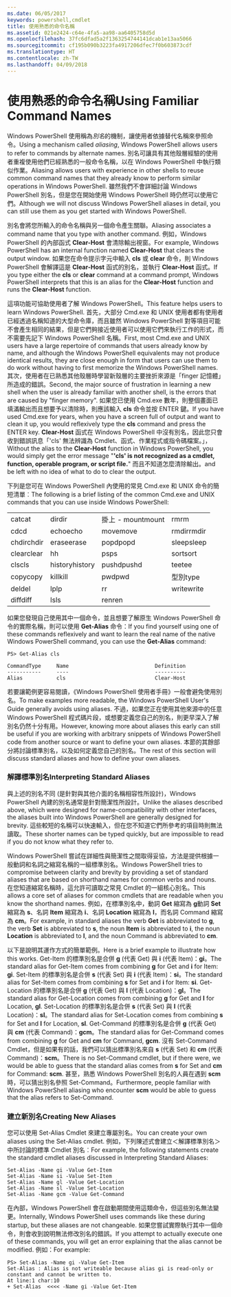 ```yaml
---
ms.date: 06/05/2017
keywords: powershell,cmdlet
title: 使用熟悉的命令名稱
ms.assetid: 021e2424-c64e-4fa5-aa98-aa6405758d5d
ms.openlocfilehash: 37fc6dfad5a2f1363254744141dcab1e13aa5066
ms.sourcegitcommit: cf195b090b3223fa4917206dfec7f0b603873cdf
ms.translationtype: HT
ms.contentlocale: zh-TW
ms.lasthandoff: 04/09/2018
---
```

# <a name="using-familiar-command-names"></a><span data-ttu-id="f1cf0-103">使用熟悉的命令名稱</span><span class="sxs-lookup"><span data-stu-id="f1cf0-103">Using Familiar Command Names</span></span>
<span data-ttu-id="f1cf0-104">Windows PowerShell 使用稱為*別名*的機制，讓使用者依據替代名稱來參照命令。</span><span class="sxs-lookup"><span data-stu-id="f1cf0-104">Using a mechanism called *aliasing*, Windows PowerShell allows users to refer to commands by alternate names.</span></span> <span data-ttu-id="f1cf0-105">別名可讓具有其他殼層經驗的使用者重複使用他們已經熟悉的一般命令名稱，以在 Windows PowerShell 中執行類似作業。</span><span class="sxs-lookup"><span data-stu-id="f1cf0-105">Aliasing allows users with experience in other shells to reuse common command names that they already know to perform similar operations in Windows PowerShell.</span></span> <span data-ttu-id="f1cf0-106">雖然我們不會詳細討論 Windows PowerShell 別名，但是您在開始使用 Windows PowerShell 時仍然可以使用它們。</span><span class="sxs-lookup"><span data-stu-id="f1cf0-106">Although we will not discuss Windows PowerShell aliases in detail, you can still use them as you get started with Windows PowerShell.</span></span>

<span data-ttu-id="f1cf0-107">別名會將您所輸入的命令名稱與另一個命令產生關聯。</span><span class="sxs-lookup"><span data-stu-id="f1cf0-107">Aliasing associates a command name that you type with another command.</span></span> <span data-ttu-id="f1cf0-108">例如，Windows PowerShell 的內部函式 **Clear-Host** 會清除輸出視窗。</span><span class="sxs-lookup"><span data-stu-id="f1cf0-108">For example, Windows PowerShell has an internal function named **Clear-Host** that clears the output window.</span></span> <span data-ttu-id="f1cf0-109">如果您在命令提示字元中輸入 **cls** 或 **clear** 命令，則 Windows PowerShell 會解譯這是 **Clear-Host** 函式的別名，並執行 **Clear-Host** 函式。</span><span class="sxs-lookup"><span data-stu-id="f1cf0-109">If you type either the **cls** or **clear** command at a command prompt, Windows PowerShell interprets that this is an alias for the **Clear-Host** function and runs the **Clear-Host** function.</span></span>

<span data-ttu-id="f1cf0-110">這項功能可協助使用者了解 Windows PowerShell。</span><span class="sxs-lookup"><span data-stu-id="f1cf0-110">This feature helps users to learn Windows PowerShell.</span></span> <span data-ttu-id="f1cf0-111">首先，大部分 Cmd.exe 和 UNIX 使用者都有使用者已經透過名稱知道的大型命令庫，而且雖然 Windows PowerShell 對等項目可能不會產生相同的結果，但是它們夠接近使用者可以使用它們來執行工作的形式，而不需要先記下 Windows PowerShell 名稱。</span><span class="sxs-lookup"><span data-stu-id="f1cf0-111">First, most Cmd.exe and UNIX users have a large repertoire of commands that users already know by name, and although the Windows PowerShell equivalents may not produce identical results, they are close enough in form that users can use them to do work without having to first memorize the Windows PowerShell names.</span></span> <span data-ttu-id="f1cf0-112">其次，使用者在已熟悉其他殼層時學習新殼層的主要挫折來源是「finger 記憶體」所造成的錯誤。</span><span class="sxs-lookup"><span data-stu-id="f1cf0-112">Second, the major source of frustration in learning a new shell when the user is already familiar with another shell, is the errors that are caused by "finger memory".</span></span> <span data-ttu-id="f1cf0-113">如果您已使用 Cmd.exe 數年，則整個畫面已填滿輸出而且想要予以清除時，則應該輸入 **cls** 命令並按 ENTER 鍵。</span><span class="sxs-lookup"><span data-stu-id="f1cf0-113">If you have used Cmd.exe for years, when you have a screen full of output and want to clean it up, you would reflexively type the **cls** command and press the ENTER key.</span></span> <span data-ttu-id="f1cf0-114">**Clear-Host** 函式在 Windows PowerShell 中沒有別名，因此您只會收到錯誤訊息「'cls' 無法辨識為 Cmdlet、函式、作業程式或指令碼檔案。」，</span><span class="sxs-lookup"><span data-stu-id="f1cf0-114">Without the alias to the **Clear-Host** function in Windows PowerShell, you would simply get the error message "**'cls' is not recognized as a cmdlet, function, operable program, or script file.**"</span></span> <span data-ttu-id="f1cf0-115">而且不知道怎麼清除輸出。</span><span class="sxs-lookup"><span data-stu-id="f1cf0-115">and be left with no idea of what to do to clear the output.</span></span>

<span data-ttu-id="f1cf0-116">下列是您可在 Windows PowerShell 內使用的常見 Cmd.exe 和 UNIX 命令的簡短清單︰</span><span class="sxs-lookup"><span data-stu-id="f1cf0-116">The following is a brief listing of the common Cmd.exe and UNIX commands that you can use inside Windows PowerShell:</span></span>

|||||
|-|-|-|-|
|<span data-ttu-id="f1cf0-117">cat</span><span class="sxs-lookup"><span data-stu-id="f1cf0-117">cat</span></span>|<span data-ttu-id="f1cf0-118">dir</span><span class="sxs-lookup"><span data-stu-id="f1cf0-118">dir</span></span>|<span data-ttu-id="f1cf0-119">掛上 - mount</span><span class="sxs-lookup"><span data-stu-id="f1cf0-119">mount</span></span>|<span data-ttu-id="f1cf0-120">rm</span><span class="sxs-lookup"><span data-stu-id="f1cf0-120">rm</span></span>|
|<span data-ttu-id="f1cf0-121">cd</span><span class="sxs-lookup"><span data-stu-id="f1cf0-121">cd</span></span>|<span data-ttu-id="f1cf0-122">echo</span><span class="sxs-lookup"><span data-stu-id="f1cf0-122">echo</span></span>|<span data-ttu-id="f1cf0-123">move</span><span class="sxs-lookup"><span data-stu-id="f1cf0-123">move</span></span>|<span data-ttu-id="f1cf0-124">rmdir</span><span class="sxs-lookup"><span data-stu-id="f1cf0-124">rmdir</span></span>|
|<span data-ttu-id="f1cf0-125">chdir</span><span class="sxs-lookup"><span data-stu-id="f1cf0-125">chdir</span></span>|<span data-ttu-id="f1cf0-126">erase</span><span class="sxs-lookup"><span data-stu-id="f1cf0-126">erase</span></span>|<span data-ttu-id="f1cf0-127">popd</span><span class="sxs-lookup"><span data-stu-id="f1cf0-127">popd</span></span>|<span data-ttu-id="f1cf0-128">sleep</span><span class="sxs-lookup"><span data-stu-id="f1cf0-128">sleep</span></span>|
|<span data-ttu-id="f1cf0-129">clear</span><span class="sxs-lookup"><span data-stu-id="f1cf0-129">clear</span></span>|<span data-ttu-id="f1cf0-130">h</span><span class="sxs-lookup"><span data-stu-id="f1cf0-130">h</span></span>|<span data-ttu-id="f1cf0-131">ps</span><span class="sxs-lookup"><span data-stu-id="f1cf0-131">ps</span></span>|<span data-ttu-id="f1cf0-132">sort</span><span class="sxs-lookup"><span data-stu-id="f1cf0-132">sort</span></span>|
|<span data-ttu-id="f1cf0-133">cls</span><span class="sxs-lookup"><span data-stu-id="f1cf0-133">cls</span></span>|<span data-ttu-id="f1cf0-134">history</span><span class="sxs-lookup"><span data-stu-id="f1cf0-134">history</span></span>|<span data-ttu-id="f1cf0-135">pushd</span><span class="sxs-lookup"><span data-stu-id="f1cf0-135">pushd</span></span>|<span data-ttu-id="f1cf0-136">tee</span><span class="sxs-lookup"><span data-stu-id="f1cf0-136">tee</span></span>|
|<span data-ttu-id="f1cf0-137">copy</span><span class="sxs-lookup"><span data-stu-id="f1cf0-137">copy</span></span>|<span data-ttu-id="f1cf0-138">kill</span><span class="sxs-lookup"><span data-stu-id="f1cf0-138">kill</span></span>|<span data-ttu-id="f1cf0-139">pwd</span><span class="sxs-lookup"><span data-stu-id="f1cf0-139">pwd</span></span>|<span data-ttu-id="f1cf0-140">型別</span><span class="sxs-lookup"><span data-stu-id="f1cf0-140">type</span></span>|
|<span data-ttu-id="f1cf0-141">del</span><span class="sxs-lookup"><span data-stu-id="f1cf0-141">del</span></span>|<span data-ttu-id="f1cf0-142">lp</span><span class="sxs-lookup"><span data-stu-id="f1cf0-142">lp</span></span>|<span data-ttu-id="f1cf0-143">r</span><span class="sxs-lookup"><span data-stu-id="f1cf0-143">r</span></span>|<span data-ttu-id="f1cf0-144">write</span><span class="sxs-lookup"><span data-stu-id="f1cf0-144">write</span></span>|
|<span data-ttu-id="f1cf0-145">diff</span><span class="sxs-lookup"><span data-stu-id="f1cf0-145">diff</span></span>|<span data-ttu-id="f1cf0-146">ls</span><span class="sxs-lookup"><span data-stu-id="f1cf0-146">ls</span></span>|<span data-ttu-id="f1cf0-147">ren</span><span class="sxs-lookup"><span data-stu-id="f1cf0-147">ren</span></span>||

<span data-ttu-id="f1cf0-148">如果您發現自己使用其中一個命令，並且想要了解原生 Windows PowerShell 命令的實際名稱，則可以使用 **Get-Alias** 命令：</span><span class="sxs-lookup"><span data-stu-id="f1cf0-148">If you find yourself using one of these commands reflexively and want to learn the real name of the native Windows PowerShell command, you can use the **Get-Alias** command:</span></span>

```
PS> Get-Alias cls

CommandType     Name                            Definition
-----------     ----                            ----------
Alias           cls                             Clear-Host
```

<span data-ttu-id="f1cf0-149">若要讓範例更容易閱讀，《Windows PowerShell 使用者手冊》一般會避免使用別名。</span><span class="sxs-lookup"><span data-stu-id="f1cf0-149">To make examples more readable, the Windows PowerShell User's Guide generally avoids using aliases.</span></span> <span data-ttu-id="f1cf0-150">不過，如果您正在使用其他來源中的任意 Windows PowerShell 程式碼片段，或想要定義您自己的別名，則更早深入了解別名仍然十分有用。</span><span class="sxs-lookup"><span data-stu-id="f1cf0-150">However, knowing more about aliases this early can still be useful if you are working with arbitrary snippets of Windows PowerShell code from another source or want to define your own aliases.</span></span> <span data-ttu-id="f1cf0-151">本節的其餘部分將討論標準別名，以及如何定義您自己的別名。</span><span class="sxs-lookup"><span data-stu-id="f1cf0-151">The rest of this section will discuss standard aliases and how to define your own aliases.</span></span>

### <a name="interpreting-standard-aliases"></a><span data-ttu-id="f1cf0-152">解譯標準別名</span><span class="sxs-lookup"><span data-stu-id="f1cf0-152">Interpreting Standard Aliases</span></span>
<span data-ttu-id="f1cf0-153">與上述的別名不同 (是針對與其他介面的名稱相容性所設計)，Windows PowerShell 內建的別名通常是針對簡潔性所設計。</span><span class="sxs-lookup"><span data-stu-id="f1cf0-153">Unlike the aliases described above, which were designed for name-compatibility with other interfaces, the aliases built into Windows PowerShell are generally designed for brevity.</span></span> <span data-ttu-id="f1cf0-154">這些較短的名稱可以快速輸入，但在您不知道它們所參考的項目時則無法讀取。</span><span class="sxs-lookup"><span data-stu-id="f1cf0-154">These shorter names can be typed quickly, but are impossible to read if you do not know what they refer to.</span></span>

<span data-ttu-id="f1cf0-155">Windows PowerShell 嘗試在詳細性與簡潔性之間取得妥協，方法是提供根據一般動詞和名詞之縮寫名稱的一組標準別名。</span><span class="sxs-lookup"><span data-stu-id="f1cf0-155">Windows PowerShell tries to compromise between clarity and brevity by providing a set of standard aliases that are based on shorthand names for common verbs and nouns.</span></span> <span data-ttu-id="f1cf0-156">在您知道縮寫名稱時，這允許可讀取之常見 Cmdlet 的一組核心別名。</span><span class="sxs-lookup"><span data-stu-id="f1cf0-156">This allows a core set of aliases for common cmdlets that are readable when you know the shorthand names.</span></span> <span data-ttu-id="f1cf0-157">例如，在標準別名中，動詞 **Get** 縮寫為 **g**動詞 **Set** 縮寫為 **s**、名詞 **Item** 縮寫為 **i**、名詞 **Location** 縮寫為 **l**，而名詞 Command 縮寫為 **cm**。</span><span class="sxs-lookup"><span data-stu-id="f1cf0-157">For example, in standard aliases the verb **Get** is abbreviated to **g**, the verb **Set** is abbreviated to **s**, the noun **Item** is abbreviated to **i**, the noun **Location** is abbreviated to **l**, and the noun Command is abbreviated to **cm**.</span></span>

<span data-ttu-id="f1cf0-158">以下是說明其運作方式的簡單範例。</span><span class="sxs-lookup"><span data-stu-id="f1cf0-158">Here is a brief example to illustrate how this works.</span></span> <span data-ttu-id="f1cf0-159">Get-Item 的標準別名是合併 **g** (代表 Get) 與 **i** (代表 Item)：**gi**。</span><span class="sxs-lookup"><span data-stu-id="f1cf0-159">The standard alias for Get-Item comes from combining **g** for Get and **i** for Item: **gi**.</span></span> <span data-ttu-id="f1cf0-160">Set-Item 的標準別名是合併 **s** (代表 Set) 與 **i** (代表 Item)：**si**。</span><span class="sxs-lookup"><span data-stu-id="f1cf0-160">The standard alias for Set-Item comes from combining **s** for Set and **i** for Item: **si**.</span></span> <span data-ttu-id="f1cf0-161">Get-Location 的標準別名是合併 **g** (代表 Get) 與 **l** (代表 Location)：**gl**。</span><span class="sxs-lookup"><span data-stu-id="f1cf0-161">The standard alias for Get-Location comes from combining **g** for Get and **l** for Location, **gl**.</span></span> <span data-ttu-id="f1cf0-162">Set-Location 的標準別名是合併 **s** (代表 Set) 與 **l** (代表 Location)：**sl**。</span><span class="sxs-lookup"><span data-stu-id="f1cf0-162">The standard alias for Set-Location comes from combining **s** for Set and **l** for Location, **sl**.</span></span> <span data-ttu-id="f1cf0-163">Get-Command 的標準別名是合併 **g** (代表 Get) 與 **cm** (代表 Command)：**gcm**。</span><span class="sxs-lookup"><span data-stu-id="f1cf0-163">The standard alias for Get-Command comes from combining **g** for Get and **cm** for Command, **gcm**.</span></span> <span data-ttu-id="f1cf0-164">沒有 Set-Command Cmdlet，但是如果有的話，我們可以猜出標準別名來自 **s** (代表 Set) 和 **cm** (代表 Command)：**scm**。</span><span class="sxs-lookup"><span data-stu-id="f1cf0-164">There is no Set-Command cmdlet, but if there were, we would be able to guess that the standard alias comes from **s** for Set and **cm** for Command: **scm**.</span></span> <span data-ttu-id="f1cf0-165">甚至，熟悉 Windows PowerShell 別名的人員在遇到 **scm** 時，可以猜出別名參照 Set-Command。</span><span class="sxs-lookup"><span data-stu-id="f1cf0-165">Furthermore, people familiar with Windows PowerShell aliasing who encounter **scm** would be able to guess that the alias refers to Set-Command.</span></span>

### <a name="creating-new-aliases"></a><span data-ttu-id="f1cf0-166">建立新別名</span><span class="sxs-lookup"><span data-stu-id="f1cf0-166">Creating New Aliases</span></span>
<span data-ttu-id="f1cf0-167">您可以使用 Set-Alias Cmdlet 來建立專屬別名。</span><span class="sxs-lookup"><span data-stu-id="f1cf0-167">You can create your own aliases using the Set-Alias cmdlet.</span></span> <span data-ttu-id="f1cf0-168">例如，下列陳述式會建立＜解譯標準別名＞中所討論的標準 Cmdlet 別名︰</span><span class="sxs-lookup"><span data-stu-id="f1cf0-168">For example, the following statements create the standard cmdlet aliases discussed in Interpreting Standard Aliases:</span></span>

```
Set-Alias -Name gi -Value Get-Item
Set-Alias -Name si -Value Set-Item
Set-Alias -Name gl -Value Get-Location
Set-Alias -Name sl -Value Set-Location
Set-Alias -Name gcm -Value Get-Command
```

<span data-ttu-id="f1cf0-169">在內部，Windows PowerShell 會在啟動期間使用這類命令，但這些別名無法變更。</span><span class="sxs-lookup"><span data-stu-id="f1cf0-169">Internally, Windows PowerShell uses commands like these during startup, but these aliases are not changeable.</span></span> <span data-ttu-id="f1cf0-170">如果您嘗試實際執行其中一個命令，則會收到說明無法修改別名的錯誤。</span><span class="sxs-lookup"><span data-stu-id="f1cf0-170">If you attempt to actually execute one of these commands, you will get an error explaining that the alias cannot be modified.</span></span> <span data-ttu-id="f1cf0-171">例如：</span><span class="sxs-lookup"><span data-stu-id="f1cf0-171">For example:</span></span>

```
PS> Set-Alias -Name gi -Value Get-Item
Set-Alias : Alias is not writeable because alias gi is read-only or constant and cannot be written to.
At line:1 char:10
+ Set-Alias  <<<< -Name gi -Value Get-Item
```
